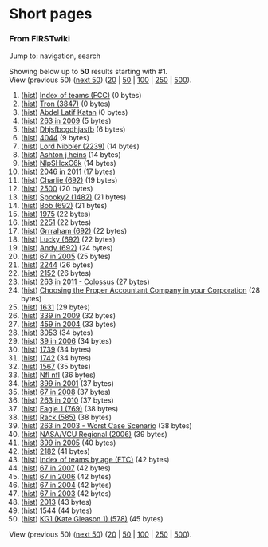 

# Short pages

### From FIRSTwiki

Jump to: navigation, search

Showing below up to **50** results starting with #**1**.  
View (previous 50) ([next
50](/index.php?title=Special:Shortpages&limit=50&offset=50))
([20](/index.php?title=Special:Shortpages&limit=20&offset=0) |
[50](/index.php?title=Special:Shortpages&limit=50&offset=0) |
[100](/index.php?title=Special:Shortpages&limit=100&offset=0) |
[250](/index.php?title=Special:Shortpages&limit=250&offset=0) |
[500](/index.php?title=Special:Shortpages&limit=500&offset=0)).

  1. ([hist](/index.php?title=Index_of_teams_%28FCC%29&action=history "Index of teams \(FCC\)" )) [Index of teams (FCC)](/index.php/Index_of_teams_%28FCC%29 "Index of teams \(FCC\)" ) (0 bytes)
  2. ([hist](/index.php?title=Tron_%283847%29&action=history "Tron \(3847\)" )) [Tron (3847)](/index.php/Tron_%283847%29 "Tron \(3847\)" ) (0 bytes)
  3. ([hist](/index.php?title=Abdel_Latif_Katan&action=history "Abdel Latif Katan" )) [Abdel Latif Katan](/index.php/Abdel_Latif_Katan "Abdel Latif Katan" ) (0 bytes)
  4. ([hist](/index.php?title=263_in_2009&action=history "263 in 2009" )) [263 in 2009](/index.php/263_in_2009 "263 in 2009" ) (5 bytes)
  5. ([hist](/index.php?title=Dhjsfbcgdhjasfb&action=history "Dhjsfbcgdhjasfb" )) [Dhjsfbcgdhjasfb](/index.php/Dhjsfbcgdhjasfb "Dhjsfbcgdhjasfb" ) (6 bytes)
  6. ([hist](/index.php?title=4044&action=history "4044" )) [4044](/index.php/4044 "4044" ) (9 bytes)
  7. ([hist](/index.php?title=Lord_Nibbler_%282239%29&action=history "Lord Nibbler \(2239\)" )) [Lord Nibbler (2239)](/index.php/Lord_Nibbler_%282239%29 "Lord Nibbler \(2239\)" ) (14 bytes)
  8. ([hist](/index.php?title=Ashton_j_heins&action=history "Ashton j heins" )) [Ashton j heins](/index.php/Ashton_j_heins "Ashton j heins" ) (14 bytes)
  9. ([hist](/index.php?title=NlpSHcxC6k&action=history "NlpSHcxC6k" )) [NlpSHcxC6k](/index.php/NlpSHcxC6k "NlpSHcxC6k" ) (14 bytes)
  10. ([hist](/index.php?title=2046_in_2011&action=history "2046 in 2011" )) [2046 in 2011](/index.php/2046_in_2011 "2046 in 2011" ) (17 bytes)
  11. ([hist](/index.php?title=Charlie_%28692%29&action=history "Charlie \(692\)" )) [Charlie (692)](/index.php/Charlie_%28692%29 "Charlie \(692\)" ) (19 bytes)
  12. ([hist](/index.php?title=2500&action=history "2500" )) [2500](/index.php/2500 "2500" ) (20 bytes)
  13. ([hist](/index.php?title=Spooky2_%281482%29&action=history "Spooky2 \(1482\)" )) [Spooky2 (1482)](/index.php/Spooky2_%281482%29 "Spooky2 \(1482\)" ) (21 bytes)
  14. ([hist](/index.php?title=Bob_%28692%29&action=history "Bob \(692\)" )) [Bob (692)](/index.php/Bob_%28692%29 "Bob \(692\)" ) (21 bytes)
  15. ([hist](/index.php?title=1975&action=history "1975" )) [1975](/index.php/1975 "1975" ) (22 bytes)
  16. ([hist](/index.php?title=2251&action=history "2251" )) [2251](/index.php/2251 "2251" ) (22 bytes)
  17. ([hist](/index.php?title=Grrraham_%28692%29&action=history "Grrraham \(692\)" )) [Grrraham (692)](/index.php/Grrraham_%28692%29 "Grrraham \(692\)" ) (22 bytes)
  18. ([hist](/index.php?title=Lucky_%28692%29&action=history "Lucky \(692\)" )) [Lucky (692)](/index.php/Lucky_%28692%29 "Lucky \(692\)" ) (22 bytes)
  19. ([hist](/index.php?title=Andy_%28692%29&action=history "Andy \(692\)" )) [Andy (692)](/index.php/Andy_%28692%29 "Andy \(692\)" ) (24 bytes)
  20. ([hist](/index.php?title=67_in_2005&action=history "67 in 2005" )) [67 in 2005](/index.php/67_in_2005 "67 in 2005" ) (25 bytes)
  21. ([hist](/index.php?title=2244&action=history "2244" )) [2244](/index.php/2244 "2244" ) (26 bytes)
  22. ([hist](/index.php?title=2152&action=history "2152" )) [2152](/index.php/2152 "2152" ) (26 bytes)
  23. ([hist](/index.php?title=263_in_2011_-_Colossus&action=history "263 in 2011 - Colossus" )) [263 in 2011 - Colossus](/index.php/263_in_2011_-_Colossus "263 in 2011 - Colossus" ) (27 bytes)
  24. ([hist](/index.php?title=Choosing_the_Proper_Accountant_Company_in_your_Corporation&action=history "Choosing the Proper Accountant Company in your Corporation" )) [Choosing the Proper Accountant Company in your Corporation](/index.php/Choosing_the_Proper_Accountant_Company_in_your_Corporation "Choosing the Proper Accountant Company in your Corporation" ) (28 bytes)
  25. ([hist](/index.php?title=1631&action=history "1631" )) [1631](/index.php/1631 "1631" ) (29 bytes)
  26. ([hist](/index.php?title=339_in_2009&action=history "339 in 2009" )) [339 in 2009](/index.php/339_in_2009 "339 in 2009" ) (32 bytes)
  27. ([hist](/index.php?title=459_in_2004&action=history "459 in 2004" )) [459 in 2004](/index.php/459_in_2004 "459 in 2004" ) (33 bytes)
  28. ([hist](/index.php?title=3053&action=history "3053" )) [3053](/index.php/3053 "3053" ) (34 bytes)
  29. ([hist](/index.php?title=39_in_2006&action=history "39 in 2006" )) [39 in 2006](/index.php/39_in_2006 "39 in 2006" ) (34 bytes)
  30. ([hist](/index.php?title=1739&action=history "1739" )) [1739](/index.php/1739 "1739" ) (34 bytes)
  31. ([hist](/index.php?title=1742&action=history "1742" )) [1742](/index.php/1742 "1742" ) (34 bytes)
  32. ([hist](/index.php?title=1567&action=history "1567" )) [1567](/index.php/1567 "1567" ) (35 bytes)
  33. ([hist](/index.php?title=Nfl_nfl&action=history "Nfl nfl" )) [Nfl nfl](/index.php/Nfl_nfl "Nfl nfl" ) (36 bytes)
  34. ([hist](/index.php?title=399_in_2001&action=history "399 in 2001" )) [399 in 2001](/index.php/399_in_2001 "399 in 2001" ) (37 bytes)
  35. ([hist](/index.php?title=67_in_2008&action=history "67 in 2008" )) [67 in 2008](/index.php/67_in_2008 "67 in 2008" ) (37 bytes)
  36. ([hist](/index.php?title=263_in_2010&action=history "263 in 2010" )) [263 in 2010](/index.php/263_in_2010 "263 in 2010" ) (37 bytes)
  37. ([hist](/index.php?title=Eagle_1_%28769%29&action=history "Eagle 1 \(769\)" )) [Eagle 1 (769)](/index.php/Eagle_1_%28769%29 "Eagle 1 \(769\)" ) (38 bytes)
  38. ([hist](/index.php?title=Rack_%28585%29&action=history "Rack \(585\)" )) [Rack (585)](/index.php/Rack_%28585%29 "Rack \(585\)" ) (38 bytes)
  39. ([hist](/index.php?title=263_in_2003_-_Worst_Case_Scenario&action=history "263 in 2003 - Worst Case Scenario" )) [263 in 2003 - Worst Case Scenario](/index.php/263_in_2003_-_Worst_Case_Scenario "263 in 2003 - Worst Case Scenario" ) (38 bytes)
  40. ([hist](/index.php?title=NASA/VCU_Regional_%282006%29&action=history "NASA/VCU Regional \(2006\)" )) [NASA/VCU Regional (2006)](/index.php/NASA/VCU_Regional_%282006%29 "NASA/VCU Regional \(2006\)" ) (39 bytes)
  41. ([hist](/index.php?title=399_in_2005&action=history "399 in 2005" )) [399 in 2005](/index.php/399_in_2005 "399 in 2005" ) (40 bytes)
  42. ([hist](/index.php?title=2182&action=history "2182" )) [2182](/index.php/2182 "2182" ) (41 bytes)
  43. ([hist](/index.php?title=Index_of_teams_by_age_%28FTC%29&action=history "Index of teams by age \(FTC\)" )) [Index of teams by age (FTC)](/index.php/Index_of_teams_by_age_%28FTC%29 "Index of teams by age \(FTC\)" ) (42 bytes)
  44. ([hist](/index.php?title=67_in_2007&action=history "67 in 2007" )) [67 in 2007](/index.php/67_in_2007 "67 in 2007" ) (42 bytes)
  45. ([hist](/index.php?title=67_in_2006&action=history "67 in 2006" )) [67 in 2006](/index.php/67_in_2006 "67 in 2006" ) (42 bytes)
  46. ([hist](/index.php?title=67_in_2004&action=history "67 in 2004" )) [67 in 2004](/index.php/67_in_2004 "67 in 2004" ) (42 bytes)
  47. ([hist](/index.php?title=67_in_2003&action=history "67 in 2003" )) [67 in 2003](/index.php/67_in_2003 "67 in 2003" ) (42 bytes)
  48. ([hist](/index.php?title=2013&action=history "2013" )) [2013](/index.php/2013 "2013" ) (43 bytes)
  49. ([hist](/index.php?title=1544&action=history "1544" )) [1544](/index.php/1544 "1544" ) (44 bytes)
  50. ([hist](/index.php?title=KG1_%28Kate_Gleason_1%29_%28578%29&action=history "KG1 \(Kate Gleason 1\) \(578\)" )) [KG1 (Kate Gleason 1) (578)](/index.php/KG1_%28Kate_Gleason_1%29_%28578%29 "KG1 \(Kate Gleason 1\) \(578\)" ) (45 bytes)

View (previous 50) ([next
50](/index.php?title=Special:Shortpages&limit=50&offset=50))
([20](/index.php?title=Special:Shortpages&limit=20&offset=0) |
[50](/index.php?title=Special:Shortpages&limit=50&offset=0) |
[100](/index.php?title=Special:Shortpages&limit=100&offset=0) |
[250](/index.php?title=Special:Shortpages&limit=250&offset=0) |
[500](/index.php?title=Special:Shortpages&limit=500&offset=0)).

